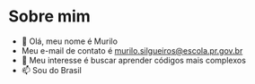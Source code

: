 # Sobre mim

- 👋 Olá, meu nome é Murilo
- Meu e-mail de contato é murilo.silgueiros@escola.pr.gov.br
- 👀 Meu interesse é buscar aprender códigos mais complexos
- 📫 Sou do Brasil

<!---
EBENEZER2904/EBENEZER2904 is a ✨ special ✨ repository because its `README.md` (this file) appears on your GitHub profile.
You can click the Preview link to take a look at your changes.
--->
